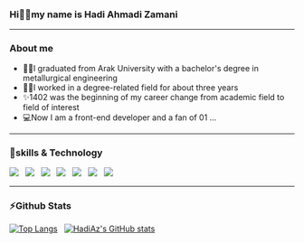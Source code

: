### Hi🙋‍♂️my name is Hadi Ahmadi Zamani
---
 ### About me 
- 👨‍🎓I graduated from Arak University with a bachelor's degree in metallurgical engineering
- 👷‍♂️I worked in a degree-related field for about three years
- ✨1402 was the beginning of my career change from academic field to field of interest
- 💻Now I am a front-end developer and a fan of 01 ...
---
### 🔧skills & Technology
![](https://img.shields.io/badge/HTML5-E34F26?style=for-the-badge&logo=html5&logoColor=white) &nbsp;
![](https://img.shields.io/badge/CSS3-1572B6?style=for-the-badge&logo=css3&logoColor=white) &nbsp;
![](https://img.shields.io/badge/JavaScript-323330?style=for-the-badge&logo=javascript&logoColor=F7DF1E) &nbsp;
![](https://img.shields.io/badge/Bootstrap-563D7C?style=for-the-badge&logo=bootstrap&logoColor=white) &nbsp;
![](https://img.shields.io/badge/React-20232A?style=for-the-badge&logo=react&logoColor=61DAFB) &nbsp;
![](https://img.shields.io/badge/Redux-593D88?style=for-the-badge&logo=redux&logoColor=white) &nbsp;
![](https://img.shields.io/badge/GitHub-100000?style=for-the-badge&logo=github&logoColor=white) &nbsp;

---
### ⚡Github Stats

[![Top Langs](https://github-readme-stats.vercel.app/api/top-langs/?username=anuraghazra&theme=synthwave)](https://github.com/anuraghazra/github-readme-stats) &nbsp;
[![HadiAz's GitHub stats](https://github-readme-stats.vercel.app/api?username=HadiAz01&theme=synthwave)](https://github.com/HadiAz01/github-readme-stats) &nbsp;


